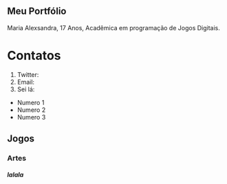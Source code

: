 ## Meu Portfólio
Maria Alexsandra,
17 Anos,
Acadêmica em programação de Jogos Digitais.

# Contatos

1. Twitter: 
2. Email:
3. Sei lá:

- Numero 1
- Numero 2
- Numero 3


## Jogos

### Artes

##### lalala
